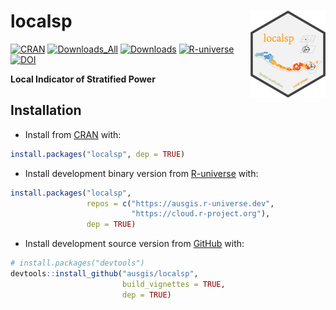 
<!-- README.md is generated from README.Rmd. Please edit that file -->

# localsp <a href="https://ausgis.github.io/localsp/"><img src="man/figures/logo.png" align="right" height="139" alt="localsp website" /></a>

<!-- badges: start -->

[![CRAN](https://www.r-pkg.org/badges/version/localsp)](https://CRAN.R-project.org/package=localsp)
[![Downloads_All](https://badgen.net/cran/dt/localsp?color=orange)](https://CRAN.R-project.org/package=localsp)
[![Downloads](https://cranlogs.r-pkg.org/badges/localsp)](https://CRAN.R-project.org/package=localsp)
[![R-universe](https://ausgis.r-universe.dev/badges/localsp)](https://ausgis.r-universe.dev/localsp)
[![DOI](https://img.shields.io/badge/DOI-10.1080/13658816.2024.2437811-faa92e)](https://doi.org/10.1080/13658816.2024.2437811)
<!-- badges: end -->

**Local Indicator of Stratified Power**

## Installation

- Install from [CRAN](https://CRAN.R-project.org/package=localsp) with:

``` r
install.packages("localsp", dep = TRUE)
```

- Install development binary version from
  [R-universe](https://ausgis.r-universe.dev/localsp) with:

``` r
install.packages("localsp",
                 repos = c("https://ausgis.r-universe.dev",
                           "https://cloud.r-project.org"),
                 dep = TRUE)
```

- Install development source version from
  [GitHub](https://github.com/ausgis/localsp) with:

``` r
# install.packages("devtools")
devtools::install_github("ausgis/localsp",
                         build_vignettes = TRUE,
                         dep = TRUE)
```

